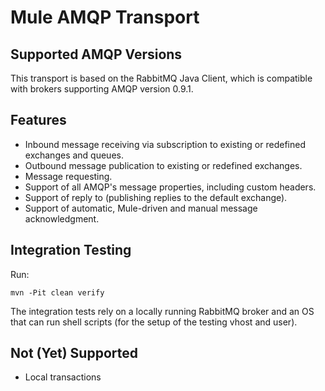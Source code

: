 Mule AMQP Transport
===================

Supported AMQP Versions
-----------------------

This transport is based on the RabbitMQ Java Client, which is compatible with brokers supporting AMQP version 0.9.1.


Features
--------

- Inbound message receiving via subscription to existing or redefined exchanges and queues.
- Outbound message publication to existing or redefined exchanges.
- Message requesting.
- Support of all AMQP's message properties, including custom headers.
- Support of reply to (publishing replies to the default exchange).
- Support of automatic, Mule-driven and manual message acknowledgment.

Integration Testing
-------------------

Run:

    mvn -Pit clean verify

The integration tests rely on a locally running RabbitMQ broker and an OS that can run shell scripts (for the setup of the testing vhost and user).


Not (Yet) Supported
-------------------

- Local transactions